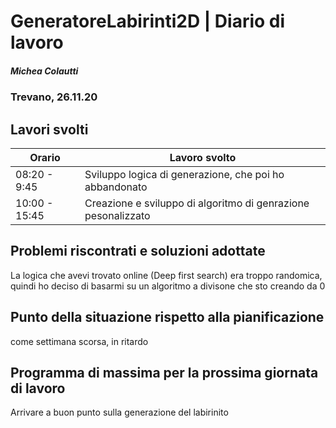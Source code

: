 # GeneratoreLabirinti2D | Diario di lavoro
##### Michea Colautti
### Trevano, 26.11.20
## Lavori svolti


|Orario        |Lavoro svolto                                                   |
|--------------|-------------------------------------------------------------
|08:20 - 9:45  |Sviluppo logica di generazione, che poi ho abbandonato|
|10:00 - 15:45 |Creazione e sviluppo di algoritmo di genrazione pesonalizzato|





##  Problemi riscontrati e soluzioni adottate
La logica che avevi trovato online (Deep first search) era troppo randomica, quindi ho deciso di basarmi su un algoritmo a divisone che sto creando da 0

##  Punto della situazione rispetto alla pianificazione

come settimana scorsa, in ritardo
## Programma di massima per la prossima giornata di lavoro

Arrivare a buon punto sulla generazione del labirinito